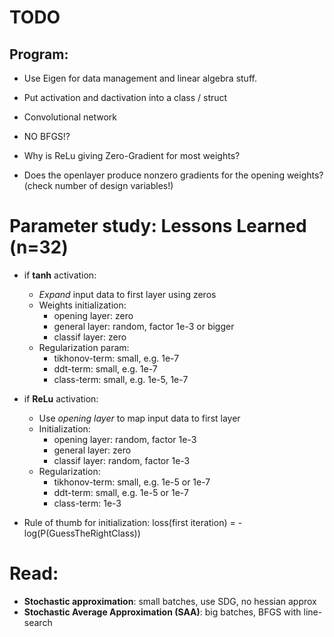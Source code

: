 # TODO

## Program:
* Use Eigen for data management and linear algebra stuff. 
* Put activation and dactivation into a class / struct 
* Convolutional network

* NO BFGS!?
* Why is ReLu giving Zero-Gradient for most weights?
* Does the openlayer produce nonzero gradients for the opening weights? (check number of design variables!)

# Parameter study: Lessons Learned (n=32)

* if **tanh** activation:
    - *Expand* input data to first layer using zeros
    - Weights initialization: 
         * opening layer:    zero
         * general layer:   random, factor 1e-3 or bigger
         * classif layer:   zero
    - Regularization param: 
         * tikhonov-term:    small, e.g. 1e-7
         * ddt-term:         small, e.g. 1e-7
         * class-term:       small, e.g. 1e-5, 1e-7

* if **ReLu** activation:
    - Use *opening layer* to map input data to first layer
    - Initialization:
         * opening layer:   random, factor 1e-3
         * general layer:   zero
         * classif layer:   random, factor 1e-3
    - Regularization:
         * tikhonov-term:    small, e.g. 1e-5 or 1e-7
         * ddt-term:         small, e.g. 1e-5 or 1e-7
         * class-term:       1e-3

* Rule of thumb for initialization: 
    loss(first iteration) = - log(P(GuessTheRightClass))

# Read:
* **Stochastic approximation**: small batches, use SDG, no hessian approx
* **Stochastic Average Approximation (SAA)**: big batches, BFGS with line-search
